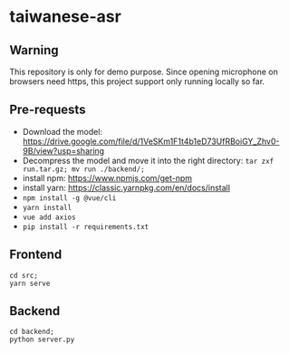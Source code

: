 # taiwanese-asr

## Warning
This repository is only for demo purpose. Since opening microphone on browsers need https, this project support only running locally so far.

## Pre-requests
- Download the model: https://drive.google.com/file/d/1VeSKm1F1t4b1eD73UfRBoiGY_Zhv0-9B/view?usp=sharing
- Decompress the model and move it into the right directory: `tar zxf run.tar.gz; mv run ./backend/;`
- install npm: https://www.npmjs.com/get-npm
- install yarn: https://classic.yarnpkg.com/en/docs/install
- `npm install -g @vue/cli`
- `yarn install`
- `vue add axios`
- `pip install -r requirements.txt`

## Frontend
```
cd src;
yarn serve
```

## Backend
```
cd backend;
python server.py
```
